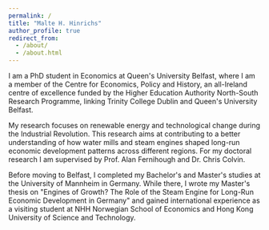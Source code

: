 ```yaml
---
permalink: /
title: "Malte H. Hinrichs"
author_profile: true
redirect_from: 
  - /about/
  - /about.html
---
```


I am a PhD student in Economics at Queen's University Belfast, where I am a member of the Centre for Economics, Policy and History, an all-Ireland centre of excellence funded by the Higher Education Authority North-South Research Programme, linking Trinity College Dublin and Queen's University Belfast.

My research focuses on renewable energy and technological change during the Industrial Revolution. This research aims at contributing to a better understanding of how water mills and steam engines shaped long-run economic development patterns across different regions. For my doctoral research I am supervised by Prof. Alan Fernihough and Dr. Chris Colvin.

Before moving to Belfast, I completed my Bachelor's and Master's studies at the University of Mannheim in Germany. While there, I wrote my Master's thesis on "Engines of Growth? The Role of the Steam Engine for Long-Run Economic Development in Germany" and gained international experience as a visiting student at NHH Norwegian School of Economics and Hong Kong University of Science and Technology.
